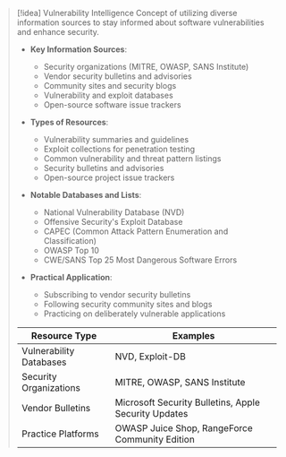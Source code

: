 > [!idea] Vulnerability Intelligence
> Concept of utilizing diverse information sources to stay informed about software vulnerabilities and enhance security.
> - **Key Information Sources**:
>   - Security organizations (MITRE, OWASP, SANS Institute)
>   - Vendor security bulletins and advisories
>   - Community sites and security blogs
>   - Vulnerability and exploit databases
>   - Open-source software issue trackers
> 
> - **Types of Resources**:
>   - Vulnerability summaries and guidelines
>   - Exploit collections for penetration testing
>   - Common vulnerability and threat pattern listings
>   - Security bulletins and advisories
>   - Open-source project issue trackers
> 
> - **Notable Databases and Lists**:
>   - National Vulnerability Database (NVD)
>   - Offensive Security's Exploit Database
>   - CAPEC (Common Attack Pattern Enumeration and Classification)
>   - OWASP Top 10
>   - CWE/SANS Top 25 Most Dangerous Software Errors
> 
> - **Practical Application**:
>   - Subscribing to vendor security bulletins
>   - Following security community sites and blogs
>   - Practicing on deliberately vulnerable applications
> 
> | Resource Type | Examples |
> |---------------|----------|
> | Vulnerability Databases | NVD, Exploit-DB |
> | Security Organizations | MITRE, OWASP, SANS Institute |
> | Vendor Bulletins | Microsoft Security Bulletins, Apple Security Updates |
> | Practice Platforms | OWASP Juice Shop, RangeForce Community Edition |
